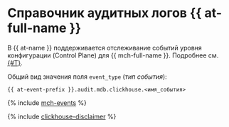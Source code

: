 # Справочник аудитных логов {{ at-full-name }}

В {{ at-name }} поддерживается отслеживание событий уровня конфигурации (Control Plane) для {{ mch-full-name }}. Подробнее см. [{#T}](../audit-trails/concepts/format.md).

Общий вид значения поля `event_type` (_тип события_):

```text
{{ at-event-prefix }}.audit.mdb.clickhouse.<имя_события>
```

{% include [mch-events](../_includes/audit-trails/events/mch-events.md) %}

{% include [clickhouse-disclaimer](../_includes/clickhouse-disclaimer.md) %}
